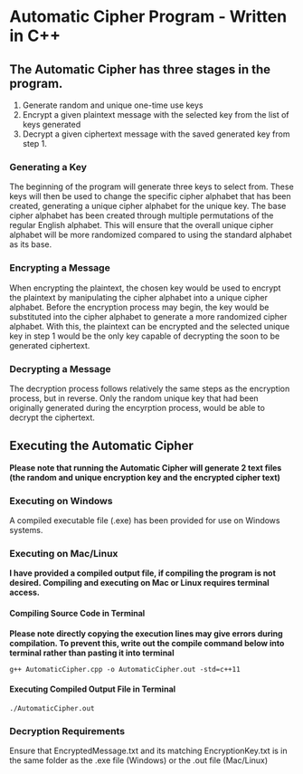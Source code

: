 # Automatic Cipher Program - Written in C++

## The Automatic Cipher has three stages in the program.

1.	Generate random and unique one-time use keys 
2.	Encrypt a given plaintext message with the selected key from the list of keys generated
3.	Decrypt a given ciphertext message with the saved generated key from step 1.

### Generating a Key
The beginning of the program will generate three keys to select from. These keys will then be used to change the specific cipher alphabet that has been created, generating a unique cipher alphabet for the unique key. The base cipher alphabet has been created through multiple permutations of the regular English alphabet. This will ensure that the overall unique cipher alphabet will be more randomized compared to using the standard alphabet as its base.

### Encrypting a Message
When encrypting the plaintext, the chosen key would be used to encrypt the plaintext by manipulating the cipher alphabet into a unique cipher alphabet. Before the encryption process may begin, the key would be substituted into the cipher alphabet to generate a more randomized cipher alphabet. With this, the plaintext can be encrypted and the selected unique key in step 1 would be the only key capable of decrypting the soon to be generated ciphertext. 

### Decrypting a Message
The decryption process follows relatively the same steps as the encryption process, but in reverse. Only the random unique key that had been originally generated during the encyrption process, would be able to decrypt the ciphertext. 

## Executing the Automatic Cipher
 **Please note that running the Automatic Cipher will generate 2 text files (the random and unique encryption key and the encrypted cipher text)**
 
 ### Executing on Windows
 A compiled executable file (.exe) has been provided for use on Windows systems.
 
 ### Executing on Mac/Linux
 **I have provided a compiled output file, if compiling the program is not desired. 
 Compiling and executing on Mac or Linux requires terminal access.**
 
 #### Compiling Source Code in Terminal
 **Please note directly copying the execution lines may give errors during compilation. To prevent this, write out the compile command below into terminal rather than pasting it into terminal**
 
 ```
 g++ AutomaticCipher.cpp -o AutomaticCipher.out -std=c++11
 ```
 
 #### Executing Compiled Output File in Terminal
 ```
 ./AutomaticCipher.out
 ```
 
 ### Decryption Requirements
 Ensure that EncryptedMessage.txt and its matching EncryptionKey.txt is in the same folder as the .exe file (Windows) or the .out file (Mac/Linux)
